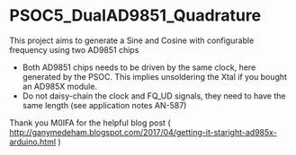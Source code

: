# PSOC5_DualAD9851_Quadrature
This project aims to generate a Sine and Cosine with configurable frequency using two AD9851 chips

* Both AD9851 chips needs to be driven by the same clock, here generated by the PSOC. This implies unsoldering the Xtal if you bought an AD985X module.
* Do not daisy-chain the clock and FQ_UD signals, they need to have the same length (see application notes AN-587)

Thank you M0IFA for the helpful blog post ( http://ganymedeham.blogspot.com/2017/04/getting-it-staright-ad985x-arduino.html )
